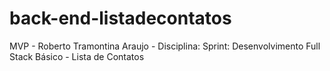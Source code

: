 # back-end-listadecontatos
MVP - Roberto Tramontina Araujo - Disciplina: Sprint: Desenvolvimento Full Stack Básico - Lista de Contatos
